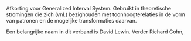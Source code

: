 Afkorting voor Generalized Interval System.
Gebruikt in theoretische stromingen die zich (vnl.) bezighouden met toonhoogterelaties in de vorm van patronen en de mogelijke transformaties daarvan.

Een belangrijke naam in dit verband is David Lewin.
Verder Richard Cohn, 
